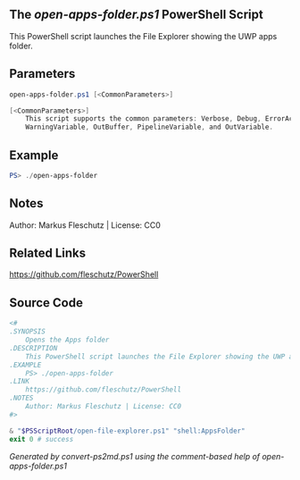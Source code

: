 ## The *open-apps-folder.ps1* PowerShell Script

This PowerShell script launches the File Explorer showing the UWP apps folder.

## Parameters
```powershell
open-apps-folder.ps1 [<CommonParameters>]

[<CommonParameters>]
    This script supports the common parameters: Verbose, Debug, ErrorAction, ErrorVariable, WarningAction, 
    WarningVariable, OutBuffer, PipelineVariable, and OutVariable.
```

## Example
```powershell
PS> ./open-apps-folder

```

## Notes
Author: Markus Fleschutz | License: CC0

## Related Links
https://github.com/fleschutz/PowerShell

## Source Code
```powershell
<#
.SYNOPSIS
	Opens the Apps folder
.DESCRIPTION
	This PowerShell script launches the File Explorer showing the UWP apps folder.
.EXAMPLE
	PS> ./open-apps-folder
.LINK
	https://github.com/fleschutz/PowerShell
.NOTES
	Author: Markus Fleschutz | License: CC0
#>

& "$PSScriptRoot/open-file-explorer.ps1" "shell:AppsFolder"
exit 0 # success

```

*Generated by convert-ps2md.ps1 using the comment-based help of open-apps-folder.ps1*
